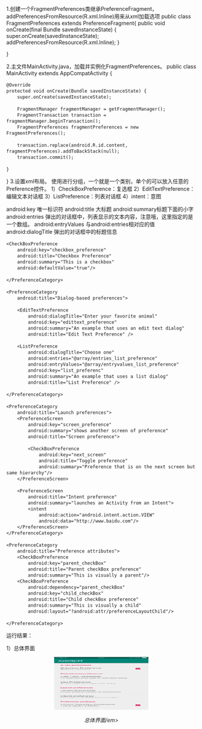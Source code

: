 1.创建一个FragmentPreferences类继承PreferenceFragment， addPreferencesFromResource(R.xml.lnline)用来从xml加载选项
public class FragmentPreferences extends PreferenceFragment{
    public void onCreate(final Bundle savedInstanceState) {
        super.onCreate(savedInstanceState);
        addPreferencesFromResource(R.xml.lnline);
    }

}

2.主文件MainActivity.java，加载并实例化FragmentPreferences。
public class MainActivity extends AppCompatActivity {

    @Override
    protected void onCreate(Bundle savedInstanceState) {
        super.onCreate(savedInstanceState);

        FragmentManager fragmentManager = getFragmentManager();
        FragmentTransaction transaction = fragmentManager.beginTransaction();
        FragmentPreferences fragmentPreferences = new FragmentPreferences();

        transaction.replace(android.R.id.content, fragmentPreferences).addToBackStack(null);
        transaction.commit();

    }

}
3.设置xml布局。
使用<PreferenceCategory>进行分组，一个<PreferenceCategory>就是一个类别，单个的<PreferenceCategory>可以放入任意的Preference控件。
1）CheckBoxPreference：复选框
2）EditTextPreference：编辑文本对话框
3）ListPreference：列表对话框
4）intent：意图

android:key 唯一标识符
android:title 大标题
android:summary标题下面的小字
android:entries 弹出的对话框中，列表显示的文本内容，注意哦，这里指定的是一个数组。
android:entryValues 与android:entries相对应的值
android:dialogTitle 弹出的对话框中的标题信息

<?xml version="1.0" encoding="utf-8"?>
<PreferenceScreen
    xmlns:android="http://schemas.android.com/apk/res/android"
    android:layout_width="match_parent"
    android:layout_height="match_parent">
    <PreferenceCategory
        android:title="ln-line preferences">

    <CheckBoxPreference
        android:key="checkbox_preference"
        android:title="Checkbox Preference"
        android:summary="This is a checkbox"
        android:defaultValue="true"/>

    </PreferenceCategory>

    <PreferenceCategory
        android:title="Dialog-based preferences">

        <EditTextPreference
            android:dialogTitle="Enter your favorite animal"
            android:key="edittext_preference"
            android:summary="An example that uses an edit text dialog"
            android:title="Edit Text Preference" />

        <ListPreference
            android:dialogTitle="Choose one"
            android:entries="@array/entries_list_preference"
            android:entryValues="@array/entryvalues_list_preference"
            android:key="list_preferenc"
            android:summary="An example that uses a list dialog"
            android:title="List Preference" />

    </PreferenceCategory>

    <PreferenceCategory
        android:title="Launch preferences">
        <PreferenceScreen
            android:key="screen_preference"
            android:summary="shows another screen of preference"
            android:title="Screen preference">

            <CheckBoxPreference
                android:key="next_screen"
                android:title="Toggle preference"
                android:summary="Preference that is on the next screen but same hierarchy"/>
        </PreferenceScreen>

        <PreferenceScreen
            android:title="Intent preference"
            android:summary="launches an Activity from an Intent">
            <intent
                android:action="android.intent.action.VIEW"
                android:data="http://www.baidu.com"/>
        </PreferenceScreen>
    </PreferenceCategory>

    <PreferenceCategory
        android:title="Preference attributes">
        <CheckBoxPreference
            android:key="parent_checkBox"
            android:title="Parent checkBox preference"
            android:summary="This is visually a parent"/>
        <CheckBoxPreference
            android:dependency="parent_checkBox"
            android:key="child_checkBox"
            android:title="Child checkBox preference"
            android:summary="This is visually a child"
            android:layout="?android:attr/preferenceLayoutChild"/>

    </PreferenceCategory>
</PreferenceScreen>

运行结果：

1）总体界面
<p align="center">
	<img src="https://github.com/Peiqiye/image/blob/master/1.png" alt="Sample"  width="250" height="140">
	<p align="center">
		<em>总体界面/em>
	</p>
</p>


